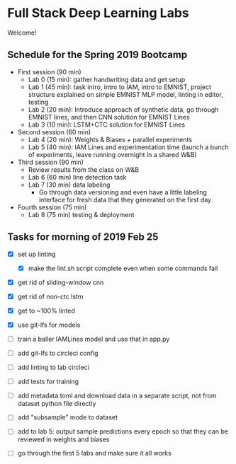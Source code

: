 # Full Stack Deep Learning Labs

Welcome!

## Schedule for the Spring 2019 Bootcamp

- First session (90 min)
  - Lab 0 (15 min): gather handwriting data and get setup
  - Lab 1 (45 min): task intro, intro to IAM, intro to EMNIST, project structure explained on simple EMNIST MLP model, linting in editor, testing
  - Lab 2 (20 min): Introduce approach of synthetic data, go through EMNIST lines, and then CNN solution for EMNIST Lines
  - Lab 3 (10 min): LSTM+CTC solution for EMNIST Lines
- Second session (60 min)
  - Lab 4 (20 min): Weights & Biases + parallel experiments
  - Lab 5 (40 min): IAM Lines and experimentation time (launch a bunch of experiments, leave running overnight in a shared W&B)
- Third session (90 min)
  - Review results from the class on W&B
  - Lab 6 (60 min) line detection task
  - Lab 7 (30 min) data labeling
    - Go through data versioning and even have a little labeling interface for fresh data that they generated on the first day
- Fourth session (75 min)
  - Lab 8 (75 min) testing & deployment

## Tasks for morning of 2019 Feb 25

- [x] set up linting
    - [x] make the lint.sh script complete even when some commands fail
- [x] get rid of sliding-window cnn
- [x] get rid of non-ctc lstm
- [x] get to ~100% linted
- [x] use git-lfs for models

- [ ] train a baller IAMLines model and use that in app.py
- [ ] add git-lfs to circleci config
- [ ] add linting to lab circleci
- [ ] add tests for training
- [ ] add metadata.toml and download data in a separate script, not from dataset python file directly
- [ ] add "subsample" mode to dataset
- [ ] add to lab 5: output sample predictions every epoch so that they can be reviewed in weights and biases
- [ ] go through the first 5 labs and make sure it all works
